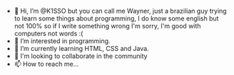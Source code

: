 - 👋 Hi, I’m @K1SSO but you can call me Wayner, just a brazilian guy trying to learn some things about programming, I do know some english but not 100% so if I write something wrong
I'm sorry, I'm good with computers not words :(
- 👀 I’m interested in programming.
- 🌱 I’m currently learning HTML, CSS and Java.
- 💞️ I'm looking to collaborate in the community
- 📫 How to reach me...
